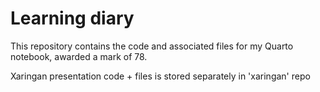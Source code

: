 # Learning diary
This repository contains the code and associated files for my Quarto notebook, awarded a mark of 78.

Xaringan presentation code + files is stored separately in 'xaringan' repo
